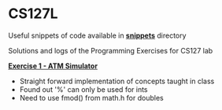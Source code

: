 CS127L
======

Useful snippets of code available in **[snippets](https://github.com/alexako/CS127L/tree/master/snippets)** directory

Solutions and logs of the Programming Exercises for CS127 lab

**[Exercise 1 - ATM Simulator](https://github.com/alexako/CS127L/blob/master/atm.cpp)**
 - Straight forward implementation of concepts taught in class
 - Found out '%' can only be used for ints
 - Need to use fmod() from math.h for doubles
